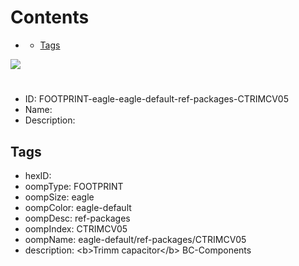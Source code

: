 



Contents
========

* [](#)
	* [Tags](#tags)
  
![][im]
# 

- ID: FOOTPRINT-eagle-eagle-default-ref-packages-CTRIMCV05
- Name: 
- Description: 

## Tags

- hexID: 
- oompType: FOOTPRINT
- oompSize: eagle
- oompColor: eagle-default
- oompDesc: ref-packages
- oompIndex: CTRIMCV05
- oompName: eagle-default/ref-packages/CTRIMCV05
- description: &lt;b&gt;Trimm capacitor&lt;/b&gt; BC-Components



[im]: image.png
